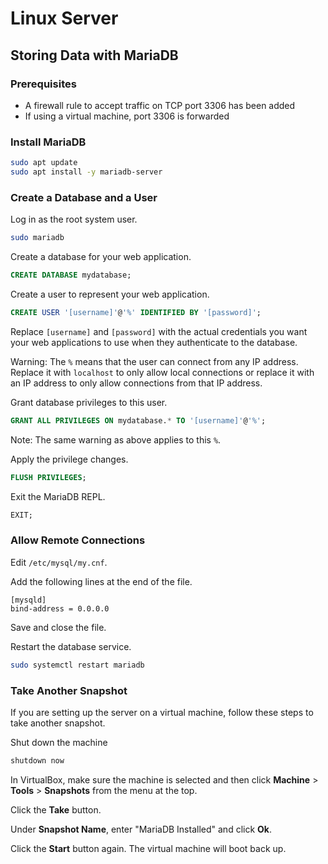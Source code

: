# Linux Server

## Storing Data with MariaDB

### Prerequisites

- A firewall rule to accept traffic on TCP port 3306 has been added
- If using a virtual machine, port 3306 is forwarded

### Install MariaDB

```sh
sudo apt update
sudo apt install -y mariadb-server
```

### Create a Database and a User

Log in as the root system user.

```sh
sudo mariadb
```

Create a database for your web application.

```sql
CREATE DATABASE mydatabase;
```

Create a user to represent your web application.

```sql
CREATE USER '[username]'@'%' IDENTIFIED BY '[password]';
```

Replace `[username]` and `[password]` with the actual credentials you want your
web applications to use when they authenticate to the database.

Warning: The `%` means that the user can connect from any IP address. Replace it
with `localhost` to only allow local connections or replace it with an IP
address to only allow connections from that IP address.

Grant database privileges to this user.

```sql
GRANT ALL PRIVILEGES ON mydatabase.* TO '[username]'@'%';
```

Note: The same warning as above applies to this `%`.

Apply the privilege changes.

```sql
FLUSH PRIVILEGES;
```

Exit the MariaDB REPL.

```sql
EXIT;
```

### Allow Remote Connections

Edit `/etc/mysql/my.cnf`.

Add the following lines at the end of the file.

```
[mysqld]
bind-address = 0.0.0.0
```

Save and close the file.

Restart the database service.

```sh
sudo systemctl restart mariadb
```

### Take Another Snapshot

If you are setting up the server on a virtual machine, follow these steps to
take another snapshot.

Shut down the machine

```sh
shutdown now
```

In VirtualBox, make sure the machine is selected and then click **Machine** >
**Tools** > **Snapshots** from the menu at the top.

Click the **Take** button.

Under **Snapshot Name**, enter "MariaDB Installed" and click **Ok**.

Click the **Start** button again. The virtual machine will boot back up.
